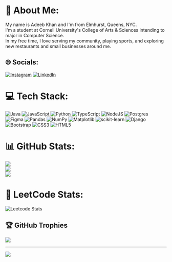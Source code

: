 # 💫 About Me:
My name is Adeeb Khan and I'm from Elmhurst, Queens, NYC.<br>I'm a student at Cornell University's College of Arts & Sciences intending to major in Computer Science.<br>In my free time, I love serving my community,  playing sports, and exploring <br>new restaurants and small businesses around me. <br> 


## 🌐 Socials:
[![Instagram](https://img.shields.io/badge/Instagram-%23E4405F.svg?logo=Instagram&logoColor=white)](https://instagram.com/adeeb_boiyo21) [![LinkedIn](https://img.shields.io/badge/LinkedIn-%230077B5.svg?logo=linkedin&logoColor=white)](https://linkedin.com/in/adeeb-k28) 

# 💻 Tech Stack:
![Java](https://img.shields.io/badge/java-%23ED8B00.svg?style=for-the-badge&logo=openjdk&logoColor=white) ![JavaScript](https://img.shields.io/badge/javascript-%23323330.svg?style=for-the-badge&logo=javascript&logoColor=%23F7DF1E) ![Python](https://img.shields.io/badge/python-3670A0?style=for-the-badge&logo=python&logoColor=ffdd54) ![TypeScript](https://img.shields.io/badge/typescript-%23007ACC.svg?style=for-the-badge&logo=typescript&logoColor=white) ![NodeJS](https://img.shields.io/badge/node.js-6DA55F?style=for-the-badge&logo=node.js&logoColor=white) ![Postgres](https://img.shields.io/badge/postgres-%23316192.svg?style=for-the-badge&logo=postgresql&logoColor=white) ![Figma](https://img.shields.io/badge/figma-%23F24E1E.svg?style=for-the-badge&logo=figma&logoColor=white) ![Pandas](https://img.shields.io/badge/pandas-%23150458.svg?style=for-the-badge&logo=pandas&logoColor=white) ![NumPy](https://img.shields.io/badge/numpy-%23013243.svg?style=for-the-badge&logo=numpy&logoColor=white) ![Matplotlib](https://img.shields.io/badge/Matplotlib-%23ffffff.svg?style=for-the-badge&logo=Matplotlib&logoColor=black) ![scikit-learn](https://img.shields.io/badge/scikit--learn-%23F7931E.svg?style=for-the-badge&logo=scikit-learn&logoColor=white) ![Django](https://img.shields.io/badge/django-%23092E20.svg?style=for-the-badge&logo=django&logoColor=white) ![Bootstrap](https://img.shields.io/badge/bootstrap-%238511FA.svg?style=for-the-badge&logo=bootstrap&logoColor=white) ![CSS3](https://img.shields.io/badge/css3-%231572B6.svg?style=for-the-badge&logo=css3&logoColor=white) ![HTML5](https://img.shields.io/badge/html5-%23E34F26.svg?style=for-the-badge&logo=html5&logoColor=white)
# 📊 GitHub Stats:
![](https://github-readme-stats.vercel.app/api?username=AdeebK1129&theme=dark&hide_border=false&include_all_commits=true&count_private=true)<br/>
![](https://github-readme-streak-stats.herokuapp.com/?user=AdeebK1129&theme=dark&hide_border=false)<br/>
![](https://github-readme-stats.vercel.app/api/top-langs/?username=AdeebK1129&theme=dark&hide_border=false&include_all_commits=true&count_private=true&layout=compact)
# 🧠 LeetCode Stats:
![Leetcode Stats](https://leetcard.jacoblin.cool/adeeb19909)
## 🏆 GitHub Trophies
![](https://github-profile-trophy.vercel.app/?username=AdeebK1129&theme=radical&no-frame=true&no-bg=true&margin-w=4)

---
[![](https://visitcount.itsvg.in/api?id=AdeebK1129&icon=0&color=0)](https://visitcount.itsvg.in)

<!-- Proudly created with GPRM ( https://gprm.itsvg.in ) -->


